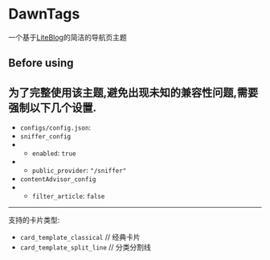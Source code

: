 # DawnTags
一个基于[LiteBlog](https://github.com/Unicode01/LiteBlog)的简洁的导航页主题
## Before using
为了完整使用该主题,避免出现未知的兼容性问题,需要强制以下几个设置.
---
- `configs/config.json`:
- `sniffer_config`
- - `enabled`: `true`
- - `public_provider`: `"/sniffer"`
- `contentAdvisor_config`
- - `filter_article`: `false`
---
支持的卡片类型:
- `card_template_classical` // 经典卡片
- `card_template_split_line` // 分类分割线

